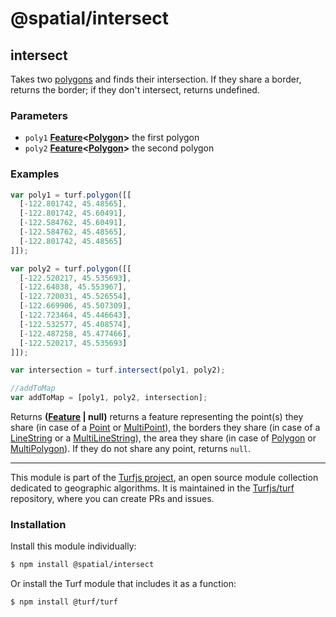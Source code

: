 # @spatial/intersect

<!-- Generated by documentation.js. Update this documentation by updating the source code. -->

## intersect

Takes two [polygons][1] and finds their intersection. If they share a border, returns the border; if they don't intersect, returns undefined.

### Parameters

-   `poly1` **[Feature][2]&lt;[Polygon][3]>** the first polygon
-   `poly2` **[Feature][2]&lt;[Polygon][3]>** the second polygon

### Examples

```javascript
var poly1 = turf.polygon([[
  [-122.801742, 45.48565],
  [-122.801742, 45.60491],
  [-122.584762, 45.60491],
  [-122.584762, 45.48565],
  [-122.801742, 45.48565]
]]);

var poly2 = turf.polygon([[
  [-122.520217, 45.535693],
  [-122.64038, 45.553967],
  [-122.720031, 45.526554],
  [-122.669906, 45.507309],
  [-122.723464, 45.446643],
  [-122.532577, 45.408574],
  [-122.487258, 45.477466],
  [-122.520217, 45.535693]
]]);

var intersection = turf.intersect(poly1, poly2);

//addToMap
var addToMap = [poly1, poly2, intersection];
```

Returns **([Feature][2] | null)** returns a feature representing the point(s) they share (in case of a [Point][4]  or [MultiPoint][5]), the borders they share (in case of a [LineString][6] or a [MultiLineString][7]), the area they share (in case of [Polygon][1] or [MultiPolygon][8]). If they do not share any point, returns `null`.

[1]: https://tools.ietf.org/html/rfc7946#section-3.1.6

[2]: https://tools.ietf.org/html/rfc7946#section-3.2

[3]: https://tools.ietf.org/html/rfc7946#section-3.1.6

[4]: https://tools.ietf.org/html/rfc7946#section-3.1.2

[5]: https://tools.ietf.org/html/rfc7946#section-3.1.3

[6]: https://tools.ietf.org/html/rfc7946#section-3.1.4

[7]: https://tools.ietf.org/html/rfc7946#section-3.1.5

[8]: https://tools.ietf.org/html/rfc7946#section-3.1.7

<!-- This file is automatically generated. Please don't edit it directly:
if you find an error, edit the source file (likely index.js), and re-run
./scripts/generate-readmes in the turf project. -->

---

This module is part of the [Turfjs project](http://turfjs.org/), an open source
module collection dedicated to geographic algorithms. It is maintained in the
[Turfjs/turf](https://github.com/Turfjs/turf) repository, where you can create
PRs and issues.

### Installation

Install this module individually:

```sh
$ npm install @spatial/intersect
```

Or install the Turf module that includes it as a function:

```sh
$ npm install @turf/turf
```
